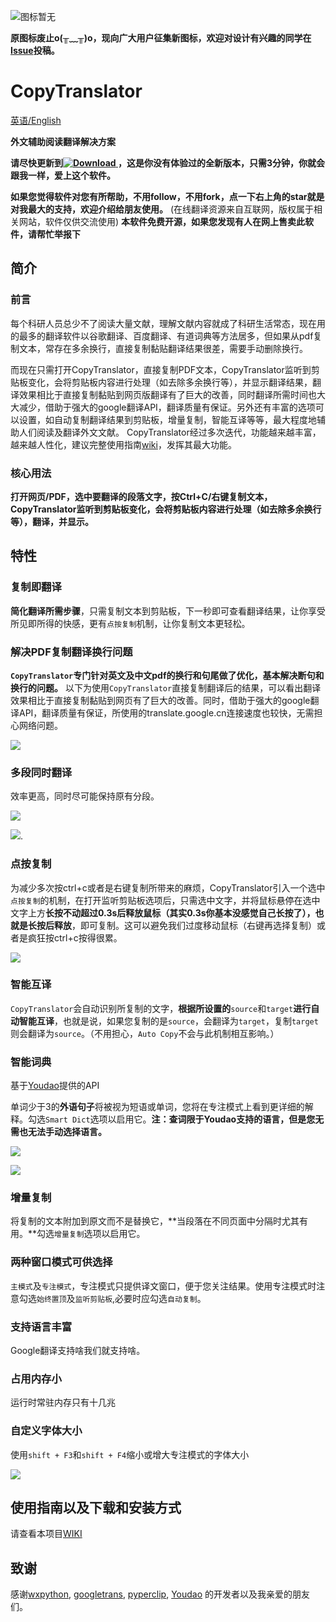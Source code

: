 ![图标暂无](https://s1.ax1x.com/2018/11/29/FZxqM9.png)

**原图标废止o(╥﹏╥)o，现向广大用户征集新图标，欢迎对设计有兴趣的同学在[Issue](https://github.com/elliottzheng/CopyTranslator/issues/12)投稿。**

# CopyTranslator 
[英语/English](README.md)

**外文辅助阅读翻译解决方案**

**请尽快更新到[![Download](https://api.bintray.com/packages/elliottzheng/CopyTranslator/CopyTranslator/images/download.svg) ](https://bintray.com/elliottzheng/CopyTranslator/CopyTranslator/_latestVersion)
，这是你没有体验过的全新版本，只需3分钟，你就会跟我一样，爱上这个软件。**

**如果您觉得软件对您有所帮助，不用follow，不用fork，点一下右上角的star就是对我最大的支持，欢迎介绍给朋友使用。**
(在线翻译资源来自互联网，版权属于相关网站，软件仅供交流使用)
**本软件免费开源，如果您发现有人在网上售卖此软件，请帮忙举报下**

## 简介
### 前言
每个科研人员总少不了阅读大量文献，理解文献内容就成了科研生活常态，现在用的最多的翻译软件以谷歌翻译、百度翻译、有道词典等方法居多，但如果从pdf复制文本，常存在多余换行，直接复制黏贴翻译结果很差，需要手动删除换行。

而现在只需打开CopyTranslator，直接复制PDF文本，CopyTranslator监听到剪贴板变化，会将剪贴板内容进行处理（如去除多余换行等），并显示翻译结果，翻译效果相比于直接复制黏贴到网页版翻译有了巨大的改善，同时翻译所需时间也大大减少，借助于强大的google翻译API，翻译质量有保证。另外还有丰富的选项可以设置，如自动复制翻译结果到剪贴板，增量复制，智能互译等等，最大程度地辅助人们阅读及翻译外文文献。
CopyTranslator经过多次迭代，功能越来越丰富，越来越人性化，建议完整使用指南[wiki](https://github.com/elliottzheng/CopyTranslator/wiki)，发挥其最大功能。

### 核心用法
**打开网页/PDF，选中要翻译的段落文字，按Ctrl+C/右键复制文本，CopyTranslator监听到剪贴板变化，会将剪贴板内容进行处理（如去除多余换行等），翻译，并显示。**

## 特性
### 复制即翻译
**简化翻译所需步骤**，只需复制文本到剪贴板，下一秒即可查看翻译结果，让你享受所见即所得的快感，更有`点按复制`机制，让你复制文本更轻松。

###  解决PDF复制翻译换行问题
**`CopyTranslator`专门针对英文及中文pdf的换行和句尾做了优化，基本解决断句和换行的问题。** 以下为使用`CopyTranslator`直接复制翻译后的结果，可以看出翻译效果相比于直接复制黏贴到网页有了巨大的改善。同时，借助于强大的google翻译API，翻译质量有保证，所使用的translate.google.cn连接速度也较快，无需担心网络问题。

![](https://s1.ax1x.com/2018/09/13/iEiIRx.png)

### 多段同时翻译
效率更高，同时尽可能保持原有分段。

![](https://s1.ax1x.com/2018/09/13/iEi7QK.png)

![](https://s1.ax1x.com/2018/09/13/iEiHsO.png).

### 点按复制

为减少多次按ctrl+c或者是右键复制所带来的麻烦，CopyTranslator引入一个选中`点按复制`的机制，在打开监听剪贴板选项后，只需选中文字，并将鼠标悬停在选中文字上方**长按不动超过0.3s后释放鼠标（其实0.3s你基本没感觉自己长按了），**也就是**长按后释放**，即可复制。这可以避免我们过度移动鼠标（右键再选择复制）或者是疯狂按ctrl+c按得很累。

![](https://s1.ax1x.com/2018/09/13/iEibLD.gif)

### 智能互译      

`CopyTranslator`会自动识别所复制的文字，**根据所设置的**`source`和`target`**进行自动智能互译**，也就是说，如果您复制的是`source`，会翻译为`target`，复制`target`则会翻译为`source`。（不用担心，`Auto Copy`不会与此机制相互影响。）

### 智能词典

基于[Youdao](https://github.com/longcw/youdao)提供的API

单词少于3的**外语句子**将被视为短语或单词，您将在专注模式上看到更详细的解释。勾选`Smart Dict`选项以启用它。**注：查词限于Youdao支持的语言，但是您无需也无法手动选择语言。**

![](https://s1.ax1x.com/2018/09/26/iManhV.png)

![](https://s1.ax1x.com/2018/09/26/iMaM1U.png)

### 增量复制

将复制的文本附加到原文而不是替换它，**当段落在不同页面中分隔时尤其有用。**勾选`增量复制`选项以启用它。

### 两种窗口模式可供选择

`主模式`及`专注模式`，专注模式只提供译文窗口，便于您关注结果。使用专注模式时注意勾选`始终置顶`及`监听剪贴板`,必要时应勾选`自动复制`。

### 支持语言丰富

Google翻译支持啥我们就支持啥。

### 占用内存小

运行时常驻内存只有十几兆

### 自定义字体大小

使用`shift + F3`和`shift + F4`缩小或增大专注模式的字体大小

![](https://s1.ax1x.com/2018/09/26/iMaKpT.png)

## 使用指南以及下载和安装方式

请查看本项目[WIKI](https://github.com/elliottzheng/CopyTranslator/wiki)

## 致谢

感谢[wxpython](https://wxpython.org/), [googletrans](https://github.com/ssut/py-googletrans), [pyperclip](https://github.com/asweigart/pyperclip), [Youdao](https://github.com/longcw/youdao) 的开发者以及我亲爱的朋友们。



